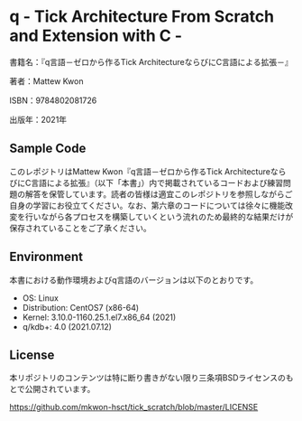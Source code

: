 # q - Tick Architecture From Scratch and Extension with C -

書籍名：『q言語－ゼロから作るTick ArchitectureならびにC言語による拡張－』

著者：Mattew Kwon

ISBN：9784802081726

出版年：2021年

## Sample Code

このレポジトリはMattew Kwon『q言語－ゼロから作るTick ArchitectureならびにC言語による拡張』（以下「本書」）内で掲載されているコードおよび練習問題の解答を保管しています。読者の皆様は適宜このレポジトリを参照しながらご自身の学習にお役立てください。なお、第六章のコードについては徐々に機能改変を行いながら各プロセスを構築していくという流れのため最終的な結果だけが保存されていることをご了承ください。

## Environment

本書における動作環境およびq言語のバージョンは以下のとおりです。

- OS: Linux
- Distribution: CentOS7 (x86-64)
- Kernel: 3.10.0-1160.25.1.el7.x86_64 (2021)
- q/kdb+: 4.0 (2021.07.12)

## License

本リポジトリのコンテンツは特に断り書きがない限り三条項BSDライセンスのもとで公開されています。

https://github.com/mkwon-hsct/tick_scratch/blob/master/LICENSE
